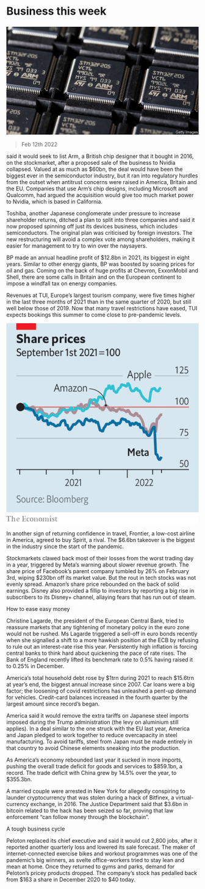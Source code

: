 ###### 

# Business this week 

#####  

![image](images/20220212_wwp501.jpg) 

> Feb 12th 2022 

 said it would seek to list Arm, a British chip designer that it bought in 2016, on the stockmarket, after a proposed sale of the business to Nvidia collapsed. Valued at as much as $60bn, the deal would have been the biggest ever in the semiconductor industry, but it ran into regulatory hurdles from the outset when antitrust concerns were raised in America, Britain and the EU. Companies that use Arm’s chip designs, including Microsoft and Qualcomm, had argued the acquisition would give too much market power to Nvidia, which is based in California.


Toshiba, another Japanese conglomerate under pressure to increase shareholder returns, ditched a plan to split into three companies and said it now proposed spinning off just its devices business, which includes semiconductors. The original plan was criticised by foreign investors. The new restructuring will avoid a complex vote among shareholders, making it easier for management to try to win over the naysayers.

BP made an annual headline profit of $12.8bn in 2021, its biggest in eight years. Similar to other energy giants, BP was boosted by soaring prices for oil and gas. Coming on the back of huge profits at Chevron, ExxonMobil and Shell, there are some calls in Britain and on the European continent to impose a windfall tax on energy companies.

Revenues at TUI, Europe’s largest tourism company, were five times higher in the last three months of 2021 than in the same quarter of 2020, but still well below those of 2019. Now that many travel restrictions have eased, TUI expects bookings this summer to come close to pre-pandemic levels.

![image](images/20220212_WWC267.png) 


In another sign of returning confidence in travel, Frontier, a low-cost airline in America, agreed to buy Spirit, a rival. The $6.6bn takeover is the biggest in the industry since the start of the pandemic.

Stockmarkets clawed back most of their losses from the worst trading day in a year, triggered by Meta’s warning about slower revenue growth. The share price of Facebook’s parent company tumbled by 26% on February 3rd, wiping $230bn off its market value. But the rout in tech stocks was not evenly spread. Amazon’s share price rebounded on the back of solid earnings. Disney also provided a fillip to investors by reporting a big rise in subscribers to its Disney+ channel, allaying fears that  has run out of steam.

How to ease easy money

Christine Lagarde, the president of the European Central Bank, tried to reassure markets that any tightening of monetary policy in the euro zone would not be rushed. Ms Lagarde triggered a sell-off in euro bonds recently when she signalled a shift to a more hawkish position at the ECB by refusing to rule out an interest-rate rise this year. Persistently high inflation is forcing central banks to think hard about quickening the pace of rate rises. The Bank of England recently lifted its benchmark rate to 0.5% having raised it to 0.25% in December.

America’s total household debt rose by $1trn during 2021 to reach $15.6trn at year’s end, the biggest annual increase since 2007. Car loans were a big factor; the loosening of covid restrictions has unleashed a pent-up demand for vehicles. Credit-card balances increased in the fourth quarter by the largest amount since record’s began.

America said it would remove the extra tariffs on Japanese steel imports imposed during the Trump administration (the levy on aluminium still applies). In a deal similar to the one struck with the EU last year, America and Japan pledged to work together to reduce overcapacity in steel manufacturing. To avoid tariffs, steel from Japan must be made entirely in that country to avoid Chinese elements sneaking into the production.

As America’s economy rebounded last year it sucked in more imports, pushing the overall trade deficit for goods and services to $859.1bn, a record. The trade deficit with China grew by 14.5% over the year, to $355.3bn.

A married couple were arrested in New York for allegedly conspiring to launder cryptocurrency that was stolen during a hack of Bitfinex, a virtual-currency exchange, in 2016. The Justice Department said that $3.6bn in bitcoin related to the hack has been seized so far, proving that law enforcement “can follow money through the blockchain”.

A tough business cycle

Peloton replaced its chief executive and said it would cut 2,800 jobs, after it reported another quarterly loss and lowered its sale forecast. The maker of internet-connected exercise bikes and workout programmes was one of the pandemic’s big winners, as svelte office-workers tried to stay lean and mean at home. Once they returned to gyms and parks, demand for Peloton’s pricey products dropped. The company’s stock has pedalled back from $163 a share in December 2020 to $40 today.

